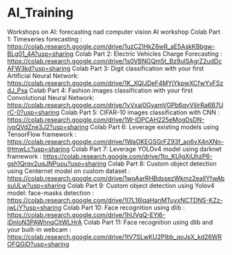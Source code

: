 # AI_Training
Workshops on AI: forecasting nad computer vision
AI workshop
Colab Part 1: Timeseries forecasting : https://colab.research.google.com/drive/1uzCZIHkZ6wR_aE5AskKBbgw-BLg01_4A?usp=sharing 
Colab Part 2: Electric Vehicles Charge Forecasting : https://colab.research.google.com/drive/1s0VBNGQm5t_Bz9ulSAgrZ2udDcAFW3kd?usp=sharing
Colab Part 3: Digit classification with your first Artificial Neural Network: https://colab.research.google.com/drive/1K_XQlJDeF4MYjYkpwXCfwYvFSzdJ_Pxa
Colab Part 4:  Fashion images classification with your first Convolutional Neural Network: https://colab.research.google.com/drive/1vVxaj0GyamVGPb6qyVljjrRa6B7UrC-0?usp=sharing
Colab Part 5:  CIFAR-10 images classification with CNN : https://colab.research.google.com/drive/1W-IDPCAH225eMogDsDN-jypQVdZne3J2?usp=sharing
Colab Part 6: Leverage existing models using TensorFlow framework : https://colab.research.google.com/drive/1WaOKEGSGrFZ93f_ao6vX4nXNn-tHmwLc?usp=sharing
Colab Part 7: Leverage YOLOv4 model using darknet framework : https://colab.research.google.com/drive/1to_KUIgXiUhzP6-gsh1Qrqv2uqJNPuou?usp=sharing 
Colab Part 8: Custom object detection using Centernet model on custom dataset : https://colab.research.google.com/drive/1woAarRHBdssezWkmz2ealIYfwAbsuULw?usp=sharing
Colab Part 9: Custom object detection using Yolov4 model: face-masks detection : https://colab.research.google.com/drive/1I7L16lqaHanMTuyxNCTDNS-KZz-jwLjY?usp=sharing
Colab Part 10: Face recognition using dlib : https://colab.research.google.com/drive/1hUVgQ-EYi6-iDnloN3PAWhnqCitWLHrA 
Colab Part 11: Face recognition using dlib and your built-in webcam : https://colab.research.google.com/drive/1tV7SLwKU2PIbb_qoJsX_kd26WROFQGjD?usp=sharing
